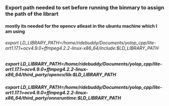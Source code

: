 ### Export path needed to set before running the binmary to assign the path of the librart
#### mostly its needed for the opencv atleast in the ubuntu machine which I am using

###### export LD_LIBRARY_PATH=/home/ridebuddy/Documents/yolop_cpp/lite-ort1.17.1+ocv4.9.0+ffmpeg4.2.2-linux-x86_64/include:$LD_LIBRARY_PATH

##### export LD_LIBRARY_PATH=/home/ridebuddy/Documents/yolop_cpp/lite-ort1.17.1+ocv4.9.0+ffmpeg4.2.2-linux-x86_64/third_party/opencv/lib:$LD_LIBRARY_PATH

##### export LD_LIBRARY_PATH=/home/ridebuddy/Documents/yolop_cpp/lite-ort1.17.1+ocv4.9.0+ffmpeg4.2.2-linux-x86_64/third_party/onnxruntime:$LD_LIBRARY_PATH